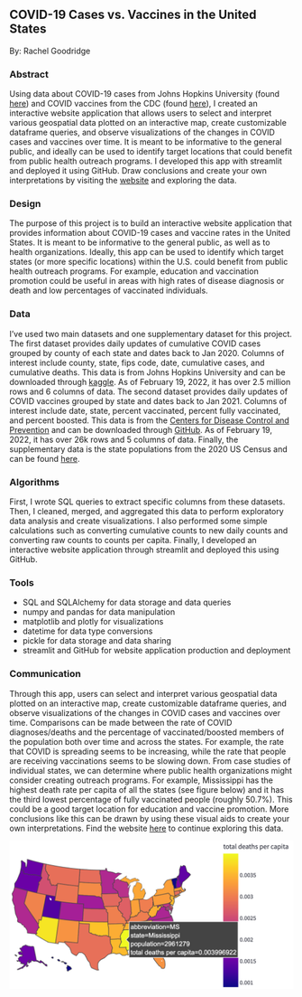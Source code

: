 ## COVID-19 Cases vs. Vaccines in the United States
By: Rachel Goodridge

### Abstract
Using data about COVID-19 cases from Johns Hopkins University (found [here](https://www.kaggle.com/headsortails/covid19-us-county-jhu-data-demographics?select=covid_us_county.csv)) and COVID vaccines from the CDC (found [here](https://github.com/owid/covid-19-data/tree/master/public/data/vaccinations)), I created an interactive website application that allows users to select and interpret various geospatial data plotted on an interactive map, create customizable dataframe queries, and observe visualizations of the changes in COVID cases and vaccines over time. It is meant to be informative to the general public, and ideally can be used to identify target locations that could benefit from public health outreach programs. I developed this app with streamlit and deployed it using GitHub. Draw conclusions and create your own interpretations by visiting the [website](https://share.streamlit.io/rachelgoodridge/data_engineering/main/streamlit/streamlit_app.py) and exploring the data.

### Design
The purpose of this project is to build an interactive website application that provides information about COVID-19 cases and vaccine rates in the United States. It is meant to be informative to the general public, as well as to health organizations. Ideally, this app can be used to identify which target states (or more specific locations) within the U.S. could benefit from public health outreach programs. For example, education and vaccination promotion could be useful in areas with high rates of disease diagnosis or death and low percentages of vaccinated individuals. 

### Data
I’ve used two main datasets and one supplementary dataset for this project. The first dataset provides daily updates of cumulative COVID cases grouped by county of each state and dates back to Jan 2020. Columns of interest include county, state, fips code, date, cumulative cases, and cumulative deaths. This data is from Johns Hopkins University and can be downloaded through [kaggle](https://www.kaggle.com/headsortails/covid19-us-county-jhu-data-demographics?select=covid_us_county.csv). As of February 19, 2022, it has over 2.5 million rows and 6 columns of data. The second dataset provides daily updates of COVID vaccines grouped by state and dates back to Jan 2021. Columns of interest include date, state, percent vaccinated, percent fully vaccinated, and percent boosted. This data is from the [Centers for Disease Control and Prevention](https://covid.cdc.gov/covid-data-tracker/#vaccinations_vacc-total-admin-rate-total) and can be downloaded through [GitHub](https://github.com/owid/covid-19-data/tree/master/public/data/vaccinations). As of February 19, 2022, it has over 26k rows and 5 columns of data. Finally, the supplementary data is the state populations from the 2020 US Census and can be found [here](https://www.populationu.com/gen/us-states-by-population).

### Algorithms
First, I wrote SQL queries to extract specific columns from these datasets. Then, I cleaned, merged, and aggregated this data to perform exploratory data analysis and create visualizations. I also performed some simple calculations such as converting cumulative counts to new daily counts and converting raw counts to counts per capita. Finally, I developed an interactive website application through streamlit and deployed this using GitHub.

### Tools
- SQL and SQLAlchemy for data storage and data queries
- numpy and pandas for data manipulation
- matplotlib and plotly for visualizations
- datetime for data type conversions
- pickle for data storage and data sharing
- streamlit and GitHub for website application production and deployment

### Communication
Through this app, users can select and interpret various geospatial data plotted on an interactive map, create customizable dataframe queries, and observe visualizations of the changes in COVID cases and vaccines over time. Comparisons can be made between the rate of COVID diagnoses/deaths and the percentage of vaccinated/boosted members of the population both over time and across the states. For example, the rate that COVID is spreading seems to be increasing, while the rate that people are receiving vaccinations seems to be slowing down. From case studies of individual states, we can determine where public health organizations might consider creating outreach programs. For example, Mississippi has the highest death rate per capita of all the states (see figure below) and it has the third lowest percentage of fully vaccinated people (roughly 50.7%). This could be a good target location for education and vaccine promotion. More conclusions like this can be drawn by using these visual aids to create your own interpretations. Find the website [here](https://share.streamlit.io/rachelgoodridge/data_engineering/main/streamlit/streamlit_app.py) to continue exploring this data.

![MS Death Rate](MS_death_rate.png)
